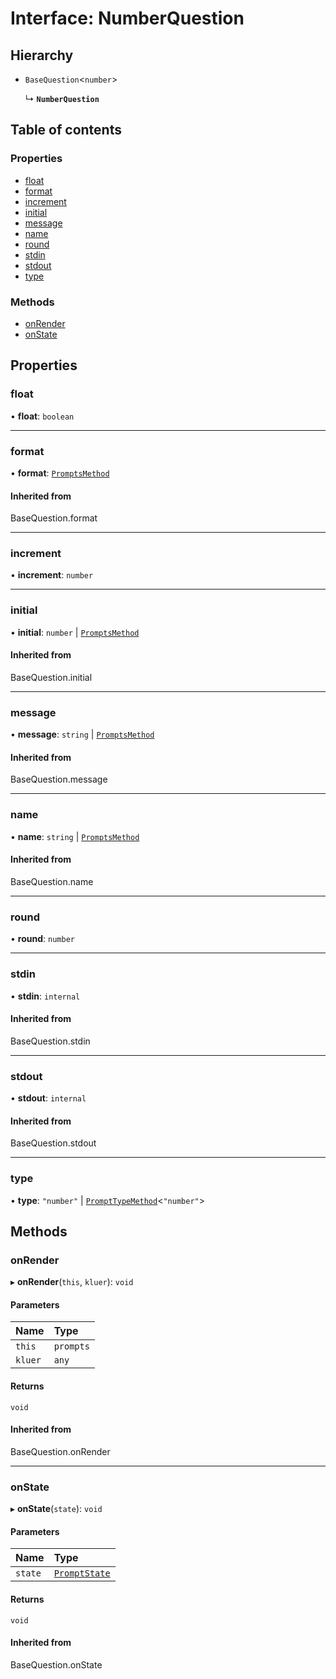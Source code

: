 # Interface: NumberQuestion

## Hierarchy

- `BaseQuestion`\<`number`\>

  ↳ **`NumberQuestion`**

## Table of contents

### Properties

- [float](NumberQuestion.md#float)
- [format](NumberQuestion.md#format)
- [increment](NumberQuestion.md#increment)
- [initial](NumberQuestion.md#initial)
- [message](NumberQuestion.md#message)
- [name](NumberQuestion.md#name)
- [round](NumberQuestion.md#round)
- [stdin](NumberQuestion.md#stdin)
- [stdout](NumberQuestion.md#stdout)
- [type](NumberQuestion.md#type)

### Methods

- [onRender](NumberQuestion.md#onrender)
- [onState](NumberQuestion.md#onstate)

## Properties

### float

• **float**: `boolean`

___

### format

• **format**: [`PromptsMethod`](../README.md#promptsmethod)

#### Inherited from

BaseQuestion.format

___

### increment

• **increment**: `number`

___

### initial

• **initial**: `number` \| [`PromptsMethod`](../README.md#promptsmethod)

#### Inherited from

BaseQuestion.initial

___

### message

• **message**: `string` \| [`PromptsMethod`](../README.md#promptsmethod)

#### Inherited from

BaseQuestion.message

___

### name

• **name**: `string` \| [`PromptsMethod`](../README.md#promptsmethod)

#### Inherited from

BaseQuestion.name

___

### round

• **round**: `number`

___

### stdin

• **stdin**: `internal`

#### Inherited from

BaseQuestion.stdin

___

### stdout

• **stdout**: `internal`

#### Inherited from

BaseQuestion.stdout

___

### type

• **type**: ``"number"`` \| [`PromptTypeMethod`](PromptTypeMethod.md)\<``"number"``\>

## Methods

### onRender

▸ **onRender**(`this`, `kluer`): `void`

#### Parameters

| Name | Type |
| :------ | :------ |
| `this` | `prompts` |
| `kluer` | `any` |

#### Returns

`void`

#### Inherited from

BaseQuestion.onRender

___

### onState

▸ **onState**(`state`): `void`

#### Parameters

| Name | Type |
| :------ | :------ |
| `state` | [`PromptState`](PromptState.md) |

#### Returns

`void`

#### Inherited from

BaseQuestion.onState
